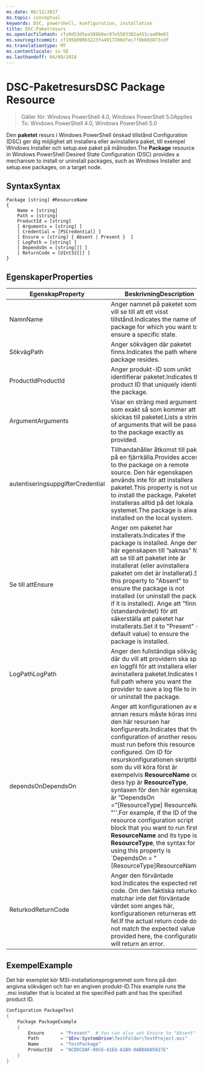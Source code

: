 ```yaml
---
ms.date: 06/12/2017
ms.topic: conceptual
keywords: DSC, powershell, konfiguration, installation
title: DSC-Paketresurs
ms.openlocfilehash: cfa9d53d5ea588b0ec97e5503302a451caa09e03
ms.sourcegitcommit: cf195b090b3223fa4917206dfec7f0b603873cdf
ms.translationtype: MT
ms.contentlocale: sv-SE
ms.lasthandoff: 04/09/2018
---
```

# <a name="dsc-package-resource"></a><span data-ttu-id="3ddda-103">DSC-Paketresurs</span><span class="sxs-lookup"><span data-stu-id="3ddda-103">DSC Package Resource</span></span>

> <span data-ttu-id="3ddda-104">Gäller för: Windows PowerShell 4.0, Windows PowerShell 5.0</span><span class="sxs-lookup"><span data-stu-id="3ddda-104">Applies To: Windows PowerShell 4.0, Windows PowerShell 5.0</span></span>

<span data-ttu-id="3ddda-105">Den **paketet** resurs i Windows PowerShell önskad tillstånd Configuration (DSC) ger dig möjlighet att installera eller avinstallera paket, till exempel Windows Installer och setup.exe paket på målnoden.</span><span class="sxs-lookup"><span data-stu-id="3ddda-105">The **Package** resource in Windows PowerShell Desired State Configuration (DSC) provides a mechanism to install or uninstall packages, such as Windows Installer and setup.exe packages, on a target node.</span></span>

## <a name="syntax"></a><span data-ttu-id="3ddda-106">Syntax</span><span class="sxs-lookup"><span data-stu-id="3ddda-106">Syntax</span></span>

```
Package [string] #ResourceName
{
    Name = [string]
    Path = [string]
    ProductId = [string]
    [ Arguments = [string] ]
    [ Credential = [PSCredential] ]
    [ Ensure = [string] { Absent | Present }  ]
    [ LogPath = [string] ]
    [ DependsOn = [string[]] ]
    [ ReturnCode = [UInt32[]] ]
}
```

## <a name="properties"></a><span data-ttu-id="3ddda-107">Egenskaper</span><span class="sxs-lookup"><span data-stu-id="3ddda-107">Properties</span></span>
|  <span data-ttu-id="3ddda-108">Egenskap</span><span class="sxs-lookup"><span data-stu-id="3ddda-108">Property</span></span>  |  <span data-ttu-id="3ddda-109">Beskrivning</span><span class="sxs-lookup"><span data-stu-id="3ddda-109">Description</span></span>   |
|---|---|
| <span data-ttu-id="3ddda-110">Namn</span><span class="sxs-lookup"><span data-stu-id="3ddda-110">Name</span></span>| <span data-ttu-id="3ddda-111">Anger namnet på paketet som du vill se till att ett visst tillstånd.</span><span class="sxs-lookup"><span data-stu-id="3ddda-111">Indicates the name of the package for which you want to ensure a specific state.</span></span>|
| <span data-ttu-id="3ddda-112">Sökväg</span><span class="sxs-lookup"><span data-stu-id="3ddda-112">Path</span></span>| <span data-ttu-id="3ddda-113">Anger sökvägen där paketet finns.</span><span class="sxs-lookup"><span data-stu-id="3ddda-113">Indicates the path where the package resides.</span></span>|
| <span data-ttu-id="3ddda-114">ProductId</span><span class="sxs-lookup"><span data-stu-id="3ddda-114">ProductId</span></span>| <span data-ttu-id="3ddda-115">Anger produkt-ID som unikt identifierar paketet.</span><span class="sxs-lookup"><span data-stu-id="3ddda-115">Indicates the product ID that uniquely identifies the package.</span></span>|
| <span data-ttu-id="3ddda-116">Argument</span><span class="sxs-lookup"><span data-stu-id="3ddda-116">Arguments</span></span>| <span data-ttu-id="3ddda-117">Visar en sträng med argument som exakt så som kommer att skickas till paketet.</span><span class="sxs-lookup"><span data-stu-id="3ddda-117">Lists a string of arguments that will be passed to the package exactly as provided.</span></span>|
| <span data-ttu-id="3ddda-118">autentiseringsuppgifter</span><span class="sxs-lookup"><span data-stu-id="3ddda-118">Credential</span></span>| <span data-ttu-id="3ddda-119">Tillhandahåller åtkomst till paketet på en fjärrkälla.</span><span class="sxs-lookup"><span data-stu-id="3ddda-119">Provides access to the package on a remote source.</span></span> <span data-ttu-id="3ddda-120">Den här egenskapen används inte för att installera paketet.</span><span class="sxs-lookup"><span data-stu-id="3ddda-120">This property is not used to install the package.</span></span> <span data-ttu-id="3ddda-121">Paketet installeras alltid på det lokala systemet.</span><span class="sxs-lookup"><span data-stu-id="3ddda-121">The package is always installed on the local system.</span></span>|
| <span data-ttu-id="3ddda-122">Se till att</span><span class="sxs-lookup"><span data-stu-id="3ddda-122">Ensure</span></span>| <span data-ttu-id="3ddda-123">Anger om paketet har installerats.</span><span class="sxs-lookup"><span data-stu-id="3ddda-123">Indicates if the package is installed.</span></span> <span data-ttu-id="3ddda-124">Ange den här egenskapen till ”saknas” för att se till att paketet inte är installerat (eller avinstallera paketet om det är installerat).</span><span class="sxs-lookup"><span data-stu-id="3ddda-124">Set this property to "Absent" to ensure the package is not installed (or uninstall the package if it is installed).</span></span> <span data-ttu-id="3ddda-125">Ange att ”finns” (standardvärdet) för att säkerställa att paketet har installerats.</span><span class="sxs-lookup"><span data-stu-id="3ddda-125">Set it to "Present" (the default value) to ensure the package is installed.</span></span>|
| <span data-ttu-id="3ddda-126">LogPath</span><span class="sxs-lookup"><span data-stu-id="3ddda-126">LogPath</span></span>| <span data-ttu-id="3ddda-127">Anger den fullständiga sökvägen där du vill att providern ska spara en loggfil för att installera eller avinstallera paketet.</span><span class="sxs-lookup"><span data-stu-id="3ddda-127">Indicates the full path where you want the provider to save a log file to install or uninstall the package.</span></span>|
| <span data-ttu-id="3ddda-128">dependsOn</span><span class="sxs-lookup"><span data-stu-id="3ddda-128">DependsOn</span></span> | <span data-ttu-id="3ddda-129">Anger att konfigurationen av en annan resurs måste köras innan den här resursen har konfigurerats.</span><span class="sxs-lookup"><span data-stu-id="3ddda-129">Indicates that the configuration of another resource must run before this resource is configured.</span></span> <span data-ttu-id="3ddda-130">Om ID för resurskonfigurationen skriptblock som du vill köra först är exempelvis **ResourceName** och dess typ är **ResourceType**, syntaxen för den här egenskapen är ”DependsOn =”[ResourceType] ResourceName ”''.</span><span class="sxs-lookup"><span data-stu-id="3ddda-130">For example, if the ID of the resource configuration script block that you want to run first is **ResourceName** and its type is **ResourceType**, the syntax for using this property is \`DependsOn = "[ResourceType]ResourceName"\`\`.</span></span>|
| <span data-ttu-id="3ddda-131">Returkod</span><span class="sxs-lookup"><span data-stu-id="3ddda-131">ReturnCode</span></span>| <span data-ttu-id="3ddda-132">Anger den förväntade kod.</span><span class="sxs-lookup"><span data-stu-id="3ddda-132">Indicates the expected return code.</span></span> <span data-ttu-id="3ddda-133">Om den faktiska returkod matchar inte det förväntade värdet som anges här, konfigurationen returneras ett fel.</span><span class="sxs-lookup"><span data-stu-id="3ddda-133">If the actual return code does not match the expected value provided here, the configuration will return an error.</span></span>|

## <a name="example"></a><span data-ttu-id="3ddda-134">Exempel</span><span class="sxs-lookup"><span data-stu-id="3ddda-134">Example</span></span>

<span data-ttu-id="3ddda-135">Det här exemplet kör MSI-installationsprogrammet som finns på den angivna sökvägen och har en angiven produkt-ID.</span><span class="sxs-lookup"><span data-stu-id="3ddda-135">This example runs the .msi installer that is located at the specified path and has the specified product ID.</span></span>

```powershell
Configuration PackageTest
{
    Package PackageExample
    {
        Ensure      = "Present"  # You can also set Ensure to "Absent"
        Path        = "$Env:SystemDrive\TestFolder\TestProject.msi"
        Name        = "TestPackage"
        ProductId   = "ACDDCDAF-80C6-41E6-A1B9-8ABD8A05027E"
    }
}
```